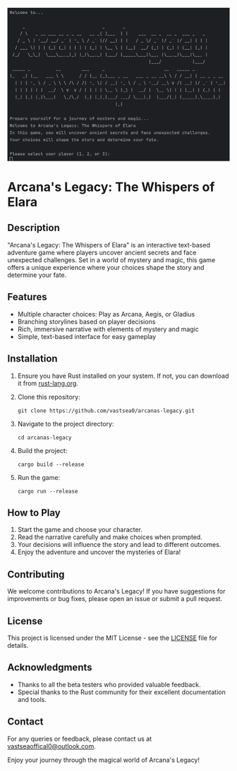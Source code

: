 ![img.png](img.png)
# Arcana's Legacy: The Whispers of Elara

## Description

"Arcana's Legacy: The Whispers of Elara" is an interactive text-based adventure game where players uncover ancient secrets and face unexpected challenges. Set in a world of mystery and magic, this game offers a unique experience where your choices shape the story and determine your fate.

## Features

- Multiple character choices: Play as Arcana, Aegis, or Gladius
- Branching storylines based on player decisions
- Rich, immersive narrative with elements of mystery and magic
- Simple, text-based interface for easy gameplay

## Installation

1. Ensure you have Rust installed on your system. If not, you can download it from [rust-lang.org](https://www.rust-lang.org/).

2. Clone this repository:
   ```
   git clone https://github.com/vastsea0/arcanas-legacy.git
   ```

3. Navigate to the project directory:
   ```
   cd arcanas-legacy
   ```

4. Build the project:
   ```
   cargo build --release
   ```

5. Run the game:
   ```
   cargo run --release
   ```

## How to Play

1. Start the game and choose your character.
2. Read the narrative carefully and make choices when prompted.
3. Your decisions will influence the story and lead to different outcomes.
4. Enjoy the adventure and uncover the mysteries of Elara!

## Contributing

We welcome contributions to Arcana's Legacy! If you have suggestions for improvements or bug fixes, please open an issue or submit a pull request.

## License

This project is licensed under the MIT License - see the [LICENSE](LICENSE) file for details.

## Acknowledgments

- Thanks to all the beta testers who provided valuable feedback.
- Special thanks to the Rust community for their excellent documentation and tools.

## Contact

For any queries or feedback, please contact us at [vastseaoffical0@outlook.com](mailto:vastseaoffical0@outlook.com).

Enjoy your journey through the magical world of Arcana's Legacy!